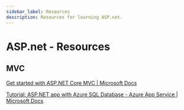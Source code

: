 ```yaml
---
sidebar_label: Resources
description: Resources for learning ASP.net.
---
```


# ASP.net - Resources

## MVC

[Get started with ASP.NET Core MVC | Microsoft Docs](https://docs.microsoft.com/en-us/aspnet/core/tutorials/first-mvc-app/start-mvc?view=aspnetcore-6.0&tabs=visual-studio)

[Tutorial: ASP.NET app with Azure SQL Database - Azure App Service | Microsoft Docs](https://docs.microsoft.com/en-us/azure/app-service/app-service-web-tutorial-dotnet-sqldatabase)